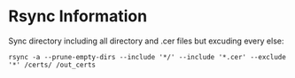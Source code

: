 # Rsync Information

Sync directory including all directory and .cer files but excuding every else:

`rsync -a --prune-empty-dirs --include '*/' --include '*.cer' --exclude '*' /certs/ /out_certs`
